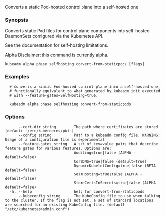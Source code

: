 
Converts a static Pod-hosted control plane into a self-hosted one

### Synopsis

Converts static Pod files for control plane components into self-hosted DaemonSets configured via the Kubernetes API. 

See the documentation for self-hosting limitations. 

Alpha Disclaimer: this command is currently alpha.

```
kubeadm alpha phase selfhosting convert-from-staticpods [flags]
```

### Examples

```
  # Converts a static Pod-hosted control plane into a self-hosted one,
  # functionally equivalent to what generated by kubeadm init executed
  # with --feature-gates=SelfHosting=true.
  
  kubeadm alpha phase selfhosting convert-from-staticpods
```

### Options

```
      --cert-dir string        The path where certificates are stored (default "/etc/kubernetes/pki")
      --config string          Path to a kubeadm config file. WARNING: Usage of a configuration file is experimental
      --feature-gates string   A set of key=value pairs that describe feature gates for various features. Options are:
                               Auditing=true|false (ALPHA - default=false)
                               CoreDNS=true|false (default=true)
                               DynamicKubeletConfig=true|false (BETA - default=false)
                               SelfHosting=true|false (ALPHA - default=false)
                               StoreCertsInSecrets=true|false (ALPHA - default=false)
  -h, --help                   help for convert-from-staticpods
      --kubeconfig string      The KubeConfig file to use when talking to the cluster. If the flag is not set, a set of standard locations are searched for an existing KubeConfig file. (default "/etc/kubernetes/admin.conf")
```

